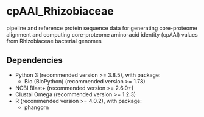 # cpAAI_Rhizobiaceae
pipeline and reference protein sequence data for generating core-proteome alignment and computing core-proteome amino-acid identity (cpAAI) values from Rhizobiaceae bacterial genomes


## Dependencies
- Python 3 (recommended version >= 3.8.5), with package:
	- Bio (BioPython) (recommended version >= 1.78)
- NCBI Blast+ (recommended version >= 2.6.0+)
- Clustal Omega (recommended version >= 1.2.3)
- R (recommended version >= 4.0.2), with package:
	- phangorn
